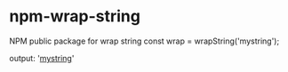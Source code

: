 # npm-wrap-string
NPM public package for wrap string
const wrap = wrapString('mystring');

output: '<u>mystring</u>'
